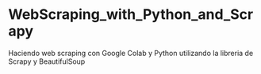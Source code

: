 # WebScraping_with_Python_and_Scrapy
Haciendo web scraping con Google Colab y Python utilizando la libreria de Scrapy y BeautifulSoup

